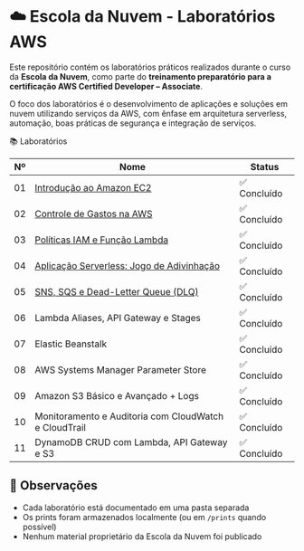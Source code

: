 # ☁️ Escola da Nuvem - Laboratórios AWS

Este repositório contém os laboratórios práticos realizados durante o curso da **Escola da Nuvem**, como parte do **treinamento preparatório para a certificação AWS Certified Developer – Associate**.

O foco dos laboratórios é o desenvolvimento de aplicações e soluções em nuvem utilizando serviços da AWS, com ênfase em arquitetura serverless, automação, boas práticas de segurança e integração de serviços.

📚 Laboratórios

| Nº  | Nome                                              | Status        |
|-----|---------------------------------------------------|---------------|
| 01  | [Introdução ao Amazon EC2](lab01-introducao-ec2)   | ✅ Concluído  |
| 02  | [Controle de Gastos na AWS](lab02-controle-de-gastos) | ✅ Concluído  |
| 03  | [Políticas IAM e Função Lambda](lab03-politicas-iam-e-funcao-lambda) | ✅ Concluído  |
| 04  | [Aplicação Serverless: Jogo de Adivinhação](lab04-aplicacao-serverless-jogo-adivinhacao) | ✅ Concluído  |
| 05  | [SNS, SQS e Dead-Letter Queue (DLQ)](lab05-sns-sqs-dlq) | ✅ Concluído  |
| 06   | Lambda Aliases, API Gateway e Stages                  | ✅ Concluído |
| 07   | Elastic Beanstalk                                      | ✅ Concluído |
| 08   | AWS Systems Manager Parameter Store                    | ✅ Concluído |
| 09   | Amazon S3 Básico e Avançado + Logs                     | ✅ Concluído |
| 10   | Monitoramento e Auditoria com CloudWatch e CloudTrail | ✅ Concluído |
| 11   | DynamoDB CRUD com Lambda, API Gateway e S3            | ✅ Concluído |



## 📌 Observações

- Cada laboratório está documentado em uma pasta separada
- Os prints foram armazenados localmente (ou em `/prints` quando possível)
- Nenhum material proprietário da Escola da Nuvem foi publicado
